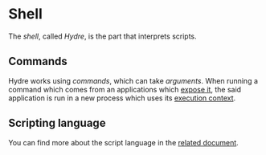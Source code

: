 # Shell

The _shell_, called *Hydre*, is the part that interprets scripts.

## Commands

Hydre works using _commands_, which can take _arguments_.
When running a command which comes from an applications which [expose it](../concepts/applications.md#commands), the said application is run in a new process which uses its [execution context](../specs/applications/context.md#execution-context).

## Scripting language

You can find more about the script language in the [related document](../specs/shell-scripting.md).
